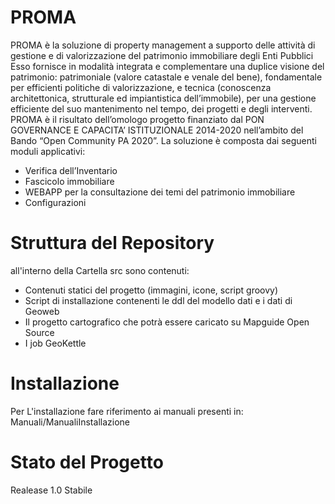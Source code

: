 # PROMA
PROMA è la soluzione di property management a supporto delle attività di gestione e di valorizzazione del patrimonio immobiliare degli Enti Pubblici
Esso fornisce in modalità integrata e complementare una duplice visione del patrimonio: patrimoniale (valore catastale e venale del bene), fondamentale per efficienti politiche di valorizzazione, e tecnica (conoscenza architettonica, strutturale ed impiantistica dell’immobile), per una gestione efficiente del suo mantenimento nel tempo, dei progetti e degli interventi.
PROMA è il risultato dell’omologo progetto finanziato dal PON GOVERNANCE E CAPACITA’ ISTITUZIONALE 2014-2020 nell’ambito del Bando “Open Community PA 2020”.
La soluzione è composta dai seguenti moduli applicativi:
*	Verifica dell’Inventario
*	Fascicolo immobiliare
*	WEBAPP per la consultazione dei temi del patrimonio immobiliare
*	Configurazioni

# Struttura del Repository

all'interno della Cartella src sono contenuti:
* Contenuti statici del progetto (immagini, icone, script groovy)
* Script di installazione contenenti le ddl del modello dati e i dati di Geoweb
* Il progetto cartografico che potrà essere caricato su Mapguide Open Source
* I job GeoKettle

# Installazione

Per L'installazione fare riferimento ai manuali presenti in: Manuali/ManualiInstallazione

# Stato del Progetto

Realease 1.0 Stabile